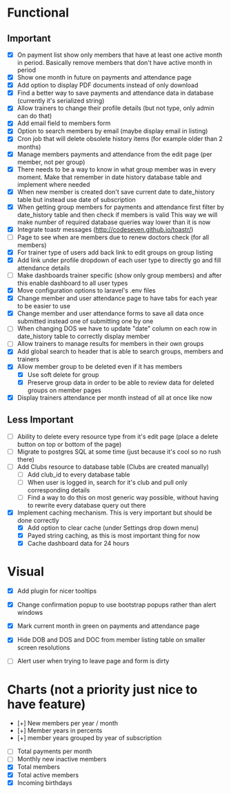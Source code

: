 # Functional

Important
------------------------------------
- [x] On payment list show only members that have at least one active month in period.
      Basically remove members that don't have active month in period
- [x] Show one month in future on payments and attendance page
- [x] Add option to display PDF documents instead of only download
- [x] Find a better way to save payments and attendance data in database (currently it's serialized string)
- [x] Allow trainers to change their profile details (but not type, only admin can do that)
- [x] Add email field to members form
- [x] Option to search members by email (maybe display email in listing)
- [x] Cron job that will delete obsolete history items (for example older than 2 months)
- [x] Manage members payments and attendance from the edit page (per member, not per group)
- [x] There needs to be a way to know in what group member was in every moment. 
      Make that remember in date history database table and implement where needed
- [x] When new member is created don't save current date to date_history table but instead use date of subscription
- [x] When getting group members for payments and attendance first filter by date_history table and then check if members is valid
      This way we will make number of required database queries way lower than it is now
- [x] Integrate toastr messages (http://codeseven.github.io/toastr/)
- [ ] Page to see when are members due to renew doctors check (for all members)
- [x] For trainer type of users add back link to edit groups on group listing
- [x] Add link under profile dropdown of each user type to directly go and fill attendance details
- [ ] Make dashboards trainer specific (show only group members) and after this enable dashboard to all user types
- [x] Move configuration options to laravel's .env files
- [x] Change member and user attendance page to have tabs for each year to be easier to use
- [x] Change member and user attendance forms to save all data once submitted instead one of submitting one by one
- [ ] When changing DOS we have to update "date" column on each row in date_history table to correctly display member
- [ ] Allow trainers to manage results for members in their own groups
- [x] Add global search to header that is able to search groups, members and trainers
- [x] Allow member group to be deleted even if it has members
    - [x] Use soft delete for group
    - [x] Preserve group data in order to be able to review data for deleted groups on member pages
- [x] Display trainers attendance per month instead of all at once like now
      
Less Important
------------------------------------
- [ ] Ability to delete every resource type from it's edit page (place a delete button on top or bottom of the page)
- [ ] Migrate to postgres SQL at some time (just because it's cool so no rush there)
- [ ] Add Clubs resource to database table (Clubs are created manually)
    - [ ] Add club_id to every database table
    - [ ] When user is logged in, search for it's club and pull only corresponding details
    - [ ] Find a way to do this on most generic way possible, without having to rewrite every database query out there
- [x] Implement caching mechanism. This is very important but should be done correctly
    - [x] Add option to clear cache (under Settings drop down menu)
    - [x] Payed string caching, as this is most important thing for now
    - [x] Cache dashboard data for 24 hours
 
# Visual

- [x] Add plugin for nicer tooltips
- [x] Change confirmation popup to use bootstrap popups rather than alert windows
- [x] Mark current month in green on payments and attendance page
- [x] Hide DOB and DOS and DOC from member listing table on smaller screen resolutions
- [ ] Alert user when trying to leave page and form is dirty


# Charts (not a priority just nice to have feature)

- [+] New members per year / month
- [+] Member years in percents
- [+] member years grouped by year of subscription
- [ ] Total payments per month
- [ ] Monthly new inactive members
- [x] Total members
- [x] Total active members
- [x] Incoming birthdays
